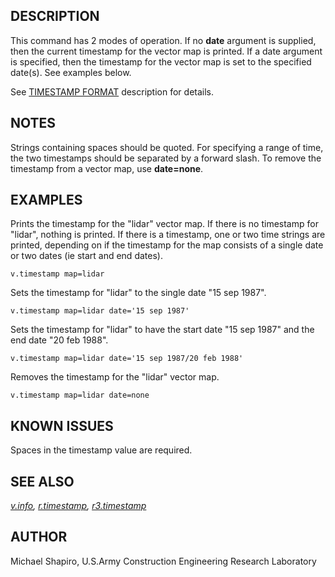 ## DESCRIPTION

This command has 2 modes of operation. If no **date** argument is
supplied, then the current timestamp for the vector map is printed. If a
date argument is specified, then the timestamp for the vector map is set
to the specified date(s). See examples below.

See [TIMESTAMP FORMAT](r.timestamp.md#timestamp-format) description for
details.

## NOTES

Strings containing spaces should be quoted. For specifying a range of
time, the two timestamps should be separated by a forward slash. To
remove the timestamp from a vector map, use **date=none**.

## EXAMPLES

Prints the timestamp for the "lidar" vector map. If there is no
timestamp for "lidar", nothing is printed. If there is a timestamp, one
or two time strings are printed, depending on if the timestamp for the
map consists of a single date or two dates (ie start and end dates).

```shell
v.timestamp map=lidar
```

Sets the timestamp for "lidar" to the single date "15 sep 1987".

```shell
v.timestamp map=lidar date='15 sep 1987'
```

Sets the timestamp for "lidar" to have the start date "15 sep 1987" and
the end date "20 feb 1988".

```shell
v.timestamp map=lidar date='15 sep 1987/20 feb 1988'
```

Removes the timestamp for the "lidar" vector map.

```shell
v.timestamp map=lidar date=none
```

## KNOWN ISSUES

Spaces in the timestamp value are required.

## SEE ALSO

*[v.info](v.info.md), [r.timestamp](r.timestamp.md),
[r3.timestamp](r3.timestamp.md)*

## AUTHOR

Michael Shapiro, U.S.Army Construction Engineering Research Laboratory
